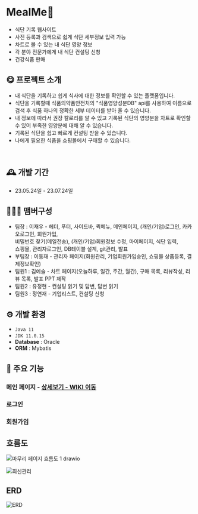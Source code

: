 # MealMe🍖
- 식단 기록 웹사이트
- 사진 등록과 검색으로 쉽게 식단 세부정보 입력 가능
- 차트로 볼 수 있는 내 식단 영양 정보
- 각 분야 전문가에게 내 식단 컨설팅 신청
- 건강식품 판매


## 😋 프로젝트 소개
- 내 식단을 기록하고 쉽게 식사에 대한 정보를 확인할 수 있는 플랫폼입니다.
- 식단을 기록할때 식품의약품안전처의 "식품영양성분DB" api를 사용하여 이름으로 검색 후 식품 하나의 정확한 세부 데이터를 받아 올 수 있습니다.
- 내 정보에 따라서 권장 칼로리를 알 수 있고 기록된 식단의 영양분을 차트로 확인할 수 있어 부족한 영양분에 대해 알 수 있습니다.
- 기록된 식단을 쉽고 빠르게 컨설팅 받을 수 있습니다.
- 나에게 필요한 식품을 쇼핑몰에서 구매할 수 있습니다.
<br>


## 🕰️ 개발 기간
* 23.05.24일 - 23.07.24일


## 🧑‍🤝‍🧑 맴버구성
 - 팀장   : 이재우 - 헤더, 푸터, 사이드바, 퀵메뉴, 메인페이지, (개인/기업)로그인, 카카오로그인, 회원가입,
            <br>비밀번호 찾기(메일전송), (개인/기업)회원정보 수정, 마이페이지, 식단 입력,
            <br>쇼핑몰, 관리자로그인, DB테이블 설계, git관리, 발표 
 - 부팀장 : 이동재 - 관리자 페이지(회원관리, 기업회원가입승인, 쇼핑몰 상품등록, 결제정보확인)
 - 팀원1  : 김예슬 - 차트 페이지(오늘하루, 일간, 주간, 월간), 구매 목록, 리뷰작성, 리뷰 목록, 발표 PPT 제작
 - 팀원2  : 유정현 - 컨설팅 읽기 및 답변, 답변 읽기
 - 팀원3  : 정연재 - 기업리스트, 컨설팅 신청


## ⚙️ 개발 환경
- `Java 11`
- `JDK 11.0.15`
- **Database** : Oracle
- **ORM** : Mybatis


## 📌 주요 기능
### 메인 페이지 - <a href="" >상세보기 - WIKI 이동</a>

### 로그인 

### 회원가입

### 

### 

### 

### 




 


##  흐름도
![마무리 페이지 흐름도 1 drawio](https://github.com/higggu/higggu/assets/126428422/81aa92de-cc62-4342-a8c4-7ef6b8ecaedb)


![최신관리](https://github.com/higggu/higggu/assets/126428422/07e0b734-b310-40b1-a4a2-14158cc972dc)

## ERD
![ERD](https://github.com/higggu/higggu/assets/126428422/ac4a0bff-11a9-443e-9d7b-158675299618)

